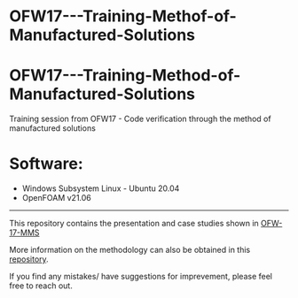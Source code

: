 # OFW17---Training-Methof-of-Manufactured-Solutions

# OFW17---Training-Method-of-Manufactured-Solutions

Training session from OFW17 - Code verification through the method of manufactured solutions

# Software:
* Windows Subsystem Linux - Ubuntu 20.04
* OpenFOAM v21.06
---

This repository contains the presentation and case studies shown in [OFW-17-MMS](https://www.youtube.com/watch?v=M1HHP9NnRNo&t=120s)

More information on the methodology can also be obtained in this [repository](https://github.com/Computational-Rheology/MMS_Generator).

If you find any mistakes/ have suggestions for imprevement, please feel free to reach out.
